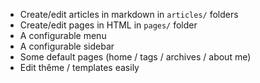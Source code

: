 * Create/edit articles in markdown in `articles/` folders
* Create/edit pages in HTML in `pages/` folder
* A configurable menu
* A configurable sidebar
* Some default pages (home / tags / archives / about me)
* Edit thême / templates easily